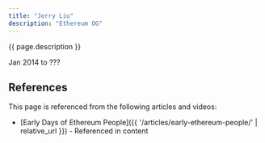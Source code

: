 ```yaml
---
title: "Jerry Liu"
description: "Ethereum OG"
---
```


{{ page.description }}

Jan 2014 to ???

## References

This page is referenced from the following articles and videos:

- [Early Days of Ethereum People]({{ '/articles/early-ethereum-people/' | relative_url }}) - Referenced in content
